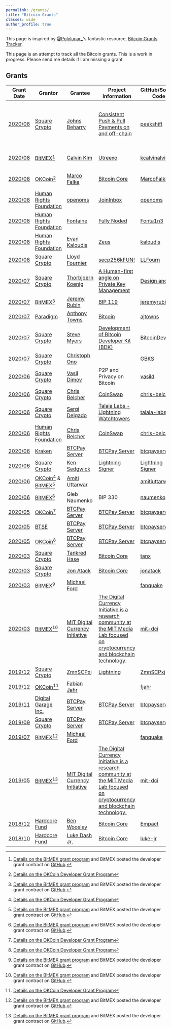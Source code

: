 ```yaml
---
permalink: /grants/
title: "Bitcoin Grants"
classes: wide
author_profile: true
---
```


This page is inspired by [@Polylunar_](https://twitter.com/Polylunar_)'s fantastic resource, [Bitcoin Grants Tracker](https://polylunar.com/bitcoin-grants-tracker/).  

This page is an attempt to track all the Bitcoin grants. This is a work in progress. Please send me details if I am missing a grant.

## Grants

|Grant Date | Grantor | Grantee | Project Information | GitHub/Source Code | Contribution | Amount |
| --- |--- |--- |--- |--- |--- | --- |
| [2020/08](https://twitter.com/sqcrypto/status/1299013694639271938) | [Square Crypto](https://twitter.com/sqcrypto) | [Johns Beharry](https://twitter.com/johnsBeharry) | [Consistent Push & Pull Payments on and off-chain](https://docs.google.com/document/d/1W-6Qyt8WSVm80FcX29YJNu7XJ7-QJt-f6ADBLeaMoZc/edit#heading=h.2rg3y7lcds5f) | [peakshift](https://github.com/peakshift) | account-identification, payment-requests, invoices, transactions, psbt | - |
| [2020/08](https://twitter.com/BitMEXResearch/status/1297804890140549121) | [BitMEX](https://twitter.com/BitMEXResearch)[^bmex] | [Calvin Kim](https://twitter.com/kcalvinalvinn) | [Utreexo](https://medium.com/@kcalvinalvinn/eli5-utreexo-a-scaling-solution-9531aee3d7ba) | [kcalvinalvin](https://github.com/kcalvinalvin) | Accumulator for Bitcoin UTXO set | $40,000 |
| [2020/08](https://twitter.com/OKCoin/status/1291347847124844545) | [OKCoin](https://twitter.com/OKCoin)[^okcoin] | [Marco Falke](https://twitter.com/MarcoFalke) | [Bitcoin Core](https://github.com/bitcoin/bitcoin) | [MarcoFalke](https://github.com/MarcoFalke) | Bitcoin testing framework | +/- $100,000 |
| [2020/08](https://twitter.com/HRF/status/1290680292756332544) | [Human Rights Foundation](https://twitter.com/HRF) | [openoms](https://twitter.com/openoms) | [JoinInbox](https://github.com/openoms/joininbox) | [openoms](https://github.com/openoms) | Bitcoin Market GUI | 1 BTC |
| [2020/08](https://twitter.com/HRF/status/1290680292756332544) | [Human Rights Foundation](https://twitter.com/HRF) | [Fontaine](https://twitter.com/Fonta1n3) | [Fully Noded](https://github.com/Fonta1n3/FullyNoded) | [Fonta1n3](https://github.com/Fonta1n3) | Bitcoin Core Client for iOS | 1 BTC |
| [2020/08](https://twitter.com/HRF/status/1290680292756332544) | [Human Rights Foundation](https://twitter.com/HRF) | [Evan Kaloudis](https://twitter.com/evankaloudis) | [Zeus](https://github.com/ZeusLN/zeus) | [kaloudis](https://github.com/kaloudis) | Lightning Node Client | 1 BTC |
| [2020/08](https://twitter.com/sqcrypto/status/1290339026462019585) | [Square Crypto](https://twitter.com/sqcrypto) | [Lloyd Fournier](https://twitter.com/LLFOURN) | [secp256kFUN!](https://github.com/LLFourn/secp256kfun) | [LLFourn](https://github.com/LLFourn) | Bitcoin | - |
| [2020/07](https://twitter.com/sqcrypto/status/1290339026462019585) | [Square Crypto](https://twitter.com/sqcrypto) | [Thorbjoern Koenig](https://twitter.com/ThorbjornKonig) | [A Human-first angle on Private Key Management](https://docs.google.com/document/d/1YagxF-jwFluCKgOF1q8oPGQGYMqrrd8AY_P6iOmpraM/edit) | [Design and UX](https://www.behance.net/thorbjoernkoenig) | Bitcoin UX | - |
| [2020/07](https://blog.bitmex.com/bitcoin-developer-grant-provided-to-jeremy-rubin/) | [BitMEX](https://twitter.com/BitMEXResearch)[^bmex] | [Jeremy Rubin](https://twitter.com/JeremyRubin) | [BIP 119](https://github.com/bitcoin/bips/blob/master/bip-0119.mediawiki) | [jeremyrubin](https://github.com/jeremyrubin) | Bitcoin | $50,000 |
| [2020/07](https://twitter.com/matthuang/status/1282781520730533888) | [Paradigm](https://twitter.com/paradigm) | [Anthony Towns](https://twitter.com/ajtowns) | [Bitcoin](https://bitcoin.org/) | [ajtowns](https://github.com/ajtowns) | Bitcoin | - |
| [2020/07](https://twitter.com/sqcrypto/status/1281269625901256718) | [Square Crypto](https://twitter.com/sqcrypto) | [Steve Myers](https://twitter.com/notmandatory) | [Development of Bitcoin Developer Kit (BDK)](https://bitcoindevkit.org/) | [BitcoinDevKit](https://github.com/bitcoindevkit) | Bitcoin | - |
| [2020/07](https://twitter.com/sqcrypto/status/1278356152036634626) | [Square Crypto](https://twitter.com/sqcrypto) | [Christoph Ono](https://twitter.com/GBKS) |  | [GBKS](https://github.com/GBKS) | Bitcoin Design | - |
| [2020/06](https://twitter.com/sqcrypto/status/1277633234227134464) | [Square Crypto](https://twitter.com/sqcrypto) | [Vasil Dimov](https://people.freebsd.org/~vd/vdcv/vdcv.html) | P2P and Privacy on Bitcoin | [vasild](https://github.com/vasild) | Bitcoin Core and LN | - |
| [2020/06](https://twitter.com/sqcrypto/status/1276925615422222341) | [Square Crypto](https://twitter.com/sqcrypto) | [Chris Belcher](https://twitter.com/chris_belcher_) | [CoinSwap](https://gist.github.com/chris-belcher/9144bd57a91c194e332fb5ca371d0964) | [chris-belcher](https://github.com/chris-belcher) | Bitcoin, CoinSwap | - |
| [2020/06](https://twitter.com/sqcrypto/status/1267493740417089536?s=20) | [Square Crypto](https://twitter.com/sqcrypto) | [Sergi Delgado](https://twitter.com/sr_gi) | [Talaia Labs - Lightning Watchtowers](https://talaia.watch/) | [talaia-labs](https://github.com/talaia-labs/python-teos) |Bitcoin, Lightning| - |
| [2020/06](https://twitter.com/HRF/status/1270753984437944320) | [Human Rights Foundation](https://twitter.com/HRF) | [Chris Belcher](https://twitter.com/chris_belcher_) | [CoinSwap](https://gist.github.com/chris-belcher/9144bd57a91c194e332fb5ca371d0964) | [chris-belcher](https://github.com/chris-belcher) | Bitcoin, CoinSwap | - |
| [2020/06](https://twitter.com/krakenfx/status/1276144362389254144) | [Kraken](https://twitter.com/krakenfx) | [BTCPay Server](https://twitter.com/BtcpayServer) | [BTCPay Server](https://btcpayserver.org/) | [btcpayserver](https://github.com/btcpayserver) | Bitcoin | - |
| [2020/06](https://twitter.com/sqcrypto/status/1276239114669568000) | [Square Crypto](https://twitter.com/sqcrypto) | [Ken Sedgwick](https://twitter.com/ksedgwic) | [Lightning Signer](https://gitlab.com/lightning-signer/docs) | [Lightning Signer](https://gitlab.com/lightning-signer) | Bitcoin, Lightning | - |
| [2020/06](https://blog.okcoin.com/2020/06/18/okcoin-bitmex-provide-grant-to-bitcoin-core-developer-amiti-uttarwar/) | [OKCoin](https://twitter.com/OKcoin)[^okcoin] & [BitMEX](https://twitter.com/BitMEXResearch)[^bmex] | [Amiti Uttarwar](https://twitter.com/amizi) | | [amitiuttarwar](https://github.com/amitiuttarwar) | Bitcoin |  $150,000 |
| [2020/06](https://blog.bitmex.com/bitcoin-developer-grant-provided-to-gleb-naumenko/) | [BitMEX](https://twitter.com/BitMEXResearch)[^bmex] | Gleb Naumenko | BIP 330 | [naumenkogs](https://github.com/naumenkogs) | Bitcoin |  $100,000 |
| [2020/05](https://blog.btcpayserver.org/btcpay-server-grant-7-okcoin/) | [OKCoin](https://twitter.com/OKcoin)[^okcoin] | [BTCPay Server](https://twitter.com/BtcpayServer) | [BTCPay Server](https://btcpayserver.org/) | [btcpayserver](https://github.com/btcpayserver) | Bitcoin |  $100,000 |
| [2020/05](https://blog.btcpayserver.org/btcpay-server-btse/) | [BTSE](https://twitter.com/btsecom) | [BTCPay Server](https://twitter.com/BtcpayServer) | [BTCPay Server](https://btcpayserver.org/) | [btcpayserver](https://github.com/btcpayserver) | Bitcoin |  $80,000 |
| [2020/05](https://blog.okcoin.com/2020/05/28/btcpay-developer-grant-recipient/) | [OKCoin](https://twitter.com/OKcoin)[^okcoin] | [BTCPay Server](https://twitter.com/BtcpayServer) | [BTCPay Server](https://btcpayserver.org/) | [btcpayserver](https://github.com/btcpayserver) | Bitcoin |  $100,000 |
| [2020/03](https://twitter.com/sqcrypto/status/1235259494516625408) | [Square Crypto](https://twitter.com/sqcrypto) | [Tankred Hase](https://twitter.com/tankredhase) | [Bitcoin Core](https://github.com/bitcoin) | [tanx](https://github.com/tanx) | Bitcoin | - |
| [2020/03](https://twitter.com/sqcrypto/status/1235259492381741064) | [Square Crypto](https://twitter.com/sqcrypto) | [Jon Atack](https://twitter.com/jonatack) | [Bitcoin Core](https://github.com/bitcoin) | [jonatack](https://github.com/jonatack) | Bitcoin | - |
| [2020/03](https://blog.bitmex.com/hdr-global-trading-increases-bitcoin-developer-grant-to-us100000/) | [BitMEX](https://twitter.com/BitMEXResearch)[^bmex] | [Michael Ford](https://twitter.com/fanquake) | | [fanquake](https://github.com/fanquake) | [Bitcoin Core](https://github.com/bitcoin) |  $100,000 |
| [2020/03](https://blog.bitmex.com/continued-support-of-bitcoin-development-hdr-provides-a-2nd-gift-to-the-mit-dci/) | [BitMEX](https://twitter.com/BitMEXResearch)[^bmex] | [MIT Digital Currency Initiative](https://twitter.com/mitDCI/) | [The Digital Currency Initiative is a research community at the MIT Media Lab focused on cryptocurrency and blockchain technology.](https://dci.mit.edu/) | [mit-dci](https://github.com/mit-dci) | Bitcoin |  $250,000 |
| [2019/12](https://twitter.com/sqcrypto/status/1204815615678177280) | [Square Crypto](https://twitter.com/sqcrypto) | [ZmnSCPxj](https://zmnscpxj.github.io/) | [Lightning](https://github.com/ElementsProject/lightning) | [ZmnSCPxj](https://github.com/ZmnSCPxj) | Bitcoin, Lightning | - |
| [2019/12](https://blog.okcoin.com/2020/02/10/fabian-jahr-receives-independent-developer-grant/) | [OKCoin](https://twitter.com/OKcoin)[^okcoin] | [Fabian Jahr](https://twitter.com/fjahr) | | [fjahr](https://github.com/fjahr) | Bitcoin | - |
| [2019/11](https://blog.btcpayserver.org/dg-grant-2019/) | [Digital Garage Inc.](https://media.dglab.com/) | [BTCPay Server](https://twitter.com/BtcpayServer) | [BTCPay Server](https://btcpayserver.org/) | [btcpayserver](https://github.com/btcpayserver) | Bitcoin |  $30,000 |
| [2019/09](https://medium.com/@squarecrypto/grant-1-btcpay-server-8f158621bf91) | [Square Crypto](https://twitter.com/sqcrypto) | [BTCPay Server](https://twitter.com/BtcpayServer) | [BTCPay Server](https://btcpayserver.org/) | [btcpayserver](https://github.com/btcpayserver) | Bitcoin |  $100,000 |
| [2019/07](https://blog.bitmex.com/2019-ford-bitcoin-grant/) | [BitMEX](https://twitter.com/BitMEXResearch)[^bmex] | [Michael Ford](https://twitter.com/fanquake) |  | [fanquake](https://github.com/fanquake) | Bitcoin |  $60,000 |
| [2019/05](https://blog.bitmex.com/donation/) | [BitMEX](https://twitter.com/BitMEXResearch)[^bmex] | [MIT Digital Currency Initiative](https://twitter.com/mitDCI/) | [The Digital Currency Initiative is a research community at the MIT Media Lab focused on cryptocurrency and blockchain technology.](https://dci.mit.edu/) | [mit-dci](https://github.com/mit-dci) | Bitcoin |  $250,000 |
| [2018/12](https://hardcore.fund/) | [Hardcore Fund](https://hardcore.fund/) | [Ben Woosley](https://twitter.com/Empact) | [Bitcoin Core](https://github.com/bitcoin) | [Empact](https://github.com/Empact) | Bitcoin | - |
| [2018/10](https://hardcore.fund/) | [Hardcore Fund](https://hardcore.fund/) | [Luke Dash Jr.](https://twitter.com/LukeDashjr) | [Bitcoin Core](https://github.com/bitcoin) | [luke-jr](https://github.com/luke-jr) | Bitcoin | - |

[^okcoin]: [Details on the OKCoin Developer Grant Program](https://developergrant.okcoin.com/)
[^bmex]: [Details on the BitMEX grant program](http://blog.bitmex.com/grants/) and BitMEX posted the developer grant contract on [GitHub](https://github.com/BitMEXResearch/Bitcoin-Development-Grant-Agreement).